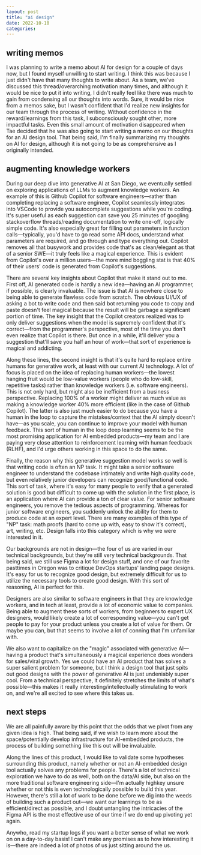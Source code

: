 ```yaml
---
layout: post
title: "ai design"
date: 2022-10-10
categories:
---
```

## writing memos
I was planning to write a memo about AI for design for a couple of days now, but I found myself unwilling to start writing. I think this was because I just didn't have that many thoughts to write about. As a team, we've discussed this thread/overarching motivation many times, and although it would be nice to put it into writing, I didn't really feel like there was much to gain from condensing all our thoughts into words. Sure, it would be nice from a memos sake, but I wasn't confident that I'd realize new insights for our team through the process of writing. Without confidence in the reward/learnings from this task, I subconsciously sought other, more impactful tasks. Even this small amount of motivation disappeared when Tae decided that he was also going to start writing a memo on our thoughts for an AI design tool. That being said, I'm finally summarizing my thoughts on AI for design, although it is not going to be as comprehensive as I originally intended.

## augmenting knowledge workers

During our deep dive into generative AI at San Diego, we eventually settled on exploring applications of LLMs to augment knowledge workers. An example of this is Github Copilot for software engineers—rather than completing replacing a software engineer, Copilot seamlessly integrates into VSCode to provide you autocomplete suggestions while you're coding. It's super useful as each suggestion can save you 25 minutes of googling stackoverflow threads/reading documentation to write one-off, logically simple code. It's also especially great for filling out parameters in function calls—typically, you'd have to go read some API docs, understand what parameters are required, and go through and type everything out. Copilot removes all that busywork and provides code that's as clean/elegant as that of a senior SWE—it truly feels like a magical experience. This is evident from Copilot's over a million users—the more mind boggling stat is that 40% of their users' code is generated from Copilot's suggestions.

There are several key insights about Copilot that make it stand out to me. First off, AI generated code is hardly a new idea—having an AI programmer, if possible, is clearly invaluable. The issue is that AI is nowhere close to being able to generate flawless code from scratch. The obvious UI/UX of asking a bot to write code and then said bot returning you code to copy and paste doesn't feel magical because the result will be garbage a significant portion of time. The key insight that the Copilot creators realized was to only deliver suggestions when the model is supremely confident that it's correct—from the programmer's perspective, most of the time you don't even realize that Copilot is there. But once in a while, it'll deliver you a suggestion that'll save you half an hour of work—that sort of experience is magical and addicting.

Along these lines, the second insight is that it's quite hard to replace entire humans for generative work, at least with our current AI technology. A lot of focus is placed on the idea of replacing human workers—the lowest hanging fruit would be low-value workers (people who do low-skill, repetitive tasks) rather than knowledge workers (i.e. software engineers). This is not only hard, but might also be inefficient from a business perspective. Replacing 100% of a worker might deliver as much value as making a knowledge worker 40% more efficient (like in the case of Github Copilot). The latter is also just much easier to do because you have a human in the loop to capture the mistakes/context that the AI simply doesn't have—as you scale, you can continue to improve your model with human feedback. This sort of human in the loop deep learning seems to be the most promising application for AI embedded products—my team and I are paying very close attention to reinforcement learning with human feedback (RLHF), and I'd urge others working in this space to do the same.

Finally, the reason why this generative suggestion model works so well is that writing code is often an NP task. It might take a senior software engineer to understand the codebase intimately and write high quality code, but even relatively junior developers can recognize good/functional code. This sort of task, where it's easy for many people to verify that a generated solution is good but difficult to come up with the solution in the first place, is an application where AI can provide a ton of clear value. For senior software engineers, you remove the tedious aspects of programming. Whereas for junior software engineers, you suddenly unlock the ability for them to produce code at an expert level. There are many examples of this type of "NP" task: math proofs (hard to come up with, easy to show it's correct), art, writing, etc. Design falls into this category which is why we were interested in it.

Our backgrounds are not in design—the four of us are varied in our technical backgrounds, but they're still very technical backgrounds. That being said, we still use Figma a lot for design stuff, and one of our favorite pasttimes in Oregon was to critique DevOps startups' landing page designs. It's easy for us to recognize good design, but extremely difficult for us to utilize the necessary tools to create good design. With this sort of reasoning, AI is perfect for this.

Designers are also similar to software engineers in that they are knowledge workers, and in tech at least, provide a lot of economic value to companies. Being able to augment these sorts of workers, from beginners to expert UX designers, would likely create a lot of corresponding value—you can't get people to pay for your product unless you create a lot of value for them. Or maybe you can, but that seems to involve a lot of conning that I'm unfamiliar with.

We also want to capitalize on the "magic" associated with generative AI—having a product that's simultaneously a magical experience does wonders for sales/viral growth. Yes we could have an AI product that has solves a super salient problem for someone, but I think a design tool that just spits out good designs with the power of generative AI is just undeniably super cool. From a technical perspective, it definitely stretches the limits of what's possible—this makes it really interesting/intellectually stimulating to work on, and we're all excited to see where this takes us.

## next steps
We are all painfully aware by this point that the odds that we pivot from any given idea is high. That being said, if we wish to learn more about the space/potentially develop infrastructure for AI-embedded products, the process of building something like this out will be invaluable. 

Along the lines of this product, I would like to validate some hypotheses surrounding this product, namely whether or not an AI-embedded design tool actually solves any problems for people. There's a lot of technical exploration we have to do as well, both on the data/AI side, but also on the more traditional software engineering side—I'm actually highkey unsure whether or not this is even technologically possible to build this year. However, there's still a lot of work to be done before we dig into the weeds of building such a product out—we want our learnings to be as efficient/direct as possible, and I doubt untangling the intricacies of the Figma API is the most effective use of our time if we do end up pivoting yet again.

Anywho, read my startup logs if you want a better sense of what we work on on a day-to-day basis! I can't make any promises as to how interesting it is—there are indeed a lot of photos of us just sitting around the us.
